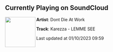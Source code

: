 ## Currently Playing on SoundCloud

[<img align="left" width="100" src="https://i1.sndcdn.com/artworks-RXu0NJfBkCeyXmN7-fiXAmg-t500x500.jpg">](https://soundcloud.com/dontdieatwork/karezza-lemme-see)

**Artist**: Dont Die At Work 

**Track**: Karezza - LEMME SEE

Last updated at 01/10/2023 09:59
